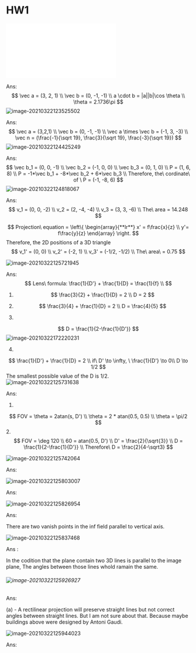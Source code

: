 # HW1

![image-20210322123315544](/home/labpc1/Documents/nctu/3dml/question/HW1_ans.md)

Ans:
$$
\vec a = (3, 2, 1) \\
\vec b = (0, -1, -1) \\
a \cdot b = |a||b|\cos \theta \\
\theta  = 2.1736\pi
$$
![image-20210322123525502](/home/labpc1/.config/Typora/typora-user-images/image-20210322123525502.png)

Ans:
$$
\vec a = (3,2,1) \\
\vec b = (0, -1, -1) \\
\vec a \times \vec b  = (-1, 3, -3) \\
\vec n = (\frac{-1}{\sqrt 19}, \frac{3}{\sqrt 19}, \frac{-3}{\sqrt 19})
$$
![image-20210322124425249](/home/labpc1/.config/Typora/typora-user-images/image-20210322124425249.png)

Ans:
$$
\vec b_1 = (0, 0, -1) \\
\vec b_2 = (-1, 0, 0) \\
\vec b_3 = (0, 1, 0) \\
P  = (1, 6, 8) \\
P = -1*\vec b_1 + -8*\vec b_2 + 6*\vec b_3 \\
Therefore, the\ cordinate\ of \ P = (-1, -8, 6)
$$
![image-20210322124818067](/home/labpc1/.config/Typora/typora-user-images/image-20210322124818067.png)

Ans:
$$
v_1 = (0, 0, -2) \\
v_2 = (2, -4, -4) \\
v_3 = (3, 3, -6) \\
The\ area  = 14.248
$$

$$
Projection\ equation = \left\{  
             \begin{array}{**lr**}  
             x' = f\frac{x}{z} \\
             y'= f\frac{y}{z}
             \end{array}  
\right.
$$
Therefore, the 2D positions of a 3D triangle
$$
v_1' = (0, 0) \\
	v_2' = (-2, 1) \\
	v_3' = (-1/2, -1/2) \\
	The\ area\ = 0.75
$$




![image-20210322125721945](/home/labpc1/.config/Typora/typora-user-images/image-20210322125721945.png)

Ans:
$$
Lens\ formula: \frac{1}{D'} + \frac{1}{D} = \frac{1}{f} \\
$$

1. $$
   \frac{3}{2} + \frac{1}{D} = 2 \\
   D = 2
   $$

2. $$
   \frac{3}{4} + \frac{1}{D} = 2 \\
   D = \frac{4}{5}
   $$

3. 
$$
D = \frac{1}{2-\frac{1}{D'}}
$$
![image-20210322172220231](/home/labpc1/.config/Typora/typora-user-images/image-20210322172220231.png)

4. 
$$
\frac{1}{D'} + \frac{1}{D} = 2 \\
   if\ D' \to \infty, \ \frac{1}{D'} \to 0\\
   D \to 1/2
$$
The smallest possible value of the D is 1/2.  
![image-20210322125731638](/home/labpc1/.config/Typora/typora-user-images/image-20210322125731638.png)



Ans:

1.
$$
FOV = \theta  = 2atan(s, D') \\
\theta = 2 * atan(0.5, 0.5) \\
\theta = \pi/2
$$
2.
$$
FOV = \deg 120 \\
60 = atan(0.5, D') \\
D' = \frac{2}{\sqrt{3}} \\
D = \frac{1}{2-\frac{1}{D'}} \\
Therefore\ D = \frac{2}{4-\sqrt3}
$$


![image-20210322125742064](/home/labpc1/.config/Typora/typora-user-images/image-20210322125742064.png)

Ans:

![image-20210322125803007](/home/labpc1/.config/Typora/typora-user-images/image-20210322125803007.png)

Ans:

![image-20210322125826954](/home/labpc1/.config/Typora/typora-user-images/image-20210322125826954.png)

Ans:

There are two vanish points in the inf field parallel to vertical axis.

![image-20210322125837468](/home/labpc1/.config/Typora/typora-user-images/image-20210322125837468.png)

Ans :

In the codition that the plane contain two 3D lines is parallel to the image plane, The angles between those lines whold ramain the same.

###### ![image-20210322125926927](/home/labpc1/.config/Typora/typora-user-images/image-20210322125926927.png)

Ans:

(a) - A rectilinear projection will preserve straight lines but not correct angles between straight lines. But I am not sure about that. Because maybe buildings above were designed by Antoni Gaudi.

![image-20210322125944023](/home/labpc1/.config/Typora/typora-user-images/image-20210322125944023.png)

Ans:

